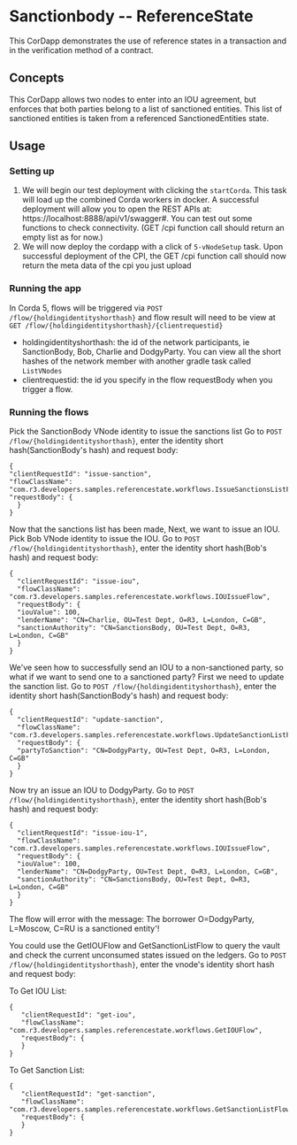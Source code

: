# Sanctionbody -- ReferenceState

This CorDapp demonstrates the use of reference states in a transaction and in the verification method of a contract.

## Concepts
This CorDapp allows two nodes to enter into an IOU agreement, but enforces that both parties belong to a list of sanctioned entities. This list of sanctioned entities is taken from a referenced SanctionedEntities state.

## Usage


### Setting up

1. We will begin our test deployment with clicking the `startCorda`. This task will load up the combined Corda workers in docker.
   A successful deployment will allow you to open the REST APIs at: https://localhost:8888/api/v1/swagger#. You can test out some
   functions to check connectivity. (GET /cpi function call should return an empty list as for now.)
2. We will now deploy the cordapp with a click of `5-vNodeSetup` task. Upon successful deployment of the CPI, the GET /cpi function call should now return the meta data of the cpi you just upload



### Running the app

In Corda 5, flows will be triggered via `POST /flow/{holdingidentityshorthash}` and flow result will need to be view at `GET /flow/{holdingidentityshorthash}/{clientrequestid}`
* holdingidentityshorthash: the id of the network participants, ie SanctionBody, Bob, Charlie and DodgyParty. You can view all the short hashes of the network member with another gradle task called `ListVNodes`
* clientrequestid: the id you specify in the flow requestBody when you trigger a flow.


### Running the flows

Pick the SanctionBody VNode identity to issue the sanctions list
Go to `POST /flow/{holdingidentityshorthash}`, enter the identity short hash(SanctionBody's hash) and request body:

    {
    "clientRequestId": "issue-sanction",
    "flowClassName": "com.r3.developers.samples.referencestate.workflows.IssueSanctionsListFlow",
    "requestBody": {
      }
    }

Now that the sanctions list has been made, Next, we want to issue an IOU. Pick Bob VNode identity to issue the IOU.
Go to `POST /flow/{holdingidentityshorthash}`, enter the identity short hash(Bob's hash) and request body:

    {
      "clientRequestId": "issue-iou",
      "flowClassName": "com.r3.developers.samples.referencestate.workflows.IOUIssueFlow",
      "requestBody": {
      "iouValue": 100,
      "lenderName": "CN=Charlie, OU=Test Dept, O=R3, L=London, C=GB",
      "sanctionAuthority": "CN=SanctionsBody, OU=Test Dept, O=R3, L=London, C=GB"
      }
    }

We've seen how to successfully send an IOU to a non-sanctioned party, so what if we want to send one to a sanctioned party? First we need to update the sanction list.
Go to `POST /flow/{holdingidentityshorthash}`, enter the identity short hash(SanctionBody's hash) and request body:

    {
      "clientRequestId": "update-sanction",
      "flowClassName": "com.r3.developers.samples.referencestate.workflows.UpdateSanctionListFlow",
      "requestBody": {
      "partyToSanction": "CN=DodgyParty, OU=Test Dept, O=R3, L=London, C=GB"
      }
    }


Now try an issue an IOU to DodgyParty. Go to `POST /flow/{holdingidentityshorthash}`, enter the identity short hash(Bob's hash) and request body:

    {
      "clientRequestId": "issue-iou-1",
      "flowClassName": "com.r3.developers.samples.referencestate.workflows.IOUIssueFlow",
      "requestBody": {
      "iouValue": 100,
      "lenderName": "CN=DodgyParty, OU=Test Dept, O=R3, L=London, C=GB",
      "sanctionAuthority": "CN=SanctionsBody, OU=Test Dept, O=R3, L=London, C=GB"
      }
    }

The flow will error with the message: The borrower O=DodgyParty, L=Moscow, C=RU is a sanctioned entity'!

You could use the GetIOUFlow and GetSanctionListFlow to query the vault and check the current unconsumed states
issued on the ledgers. Go to `POST /flow/{holdingidentityshorthash}`, enter the vnode's identity short hash and request body:

To Get IOU List:

    {
       "clientRequestId": "get-iou",
       "flowClassName": "com.r3.developers.samples.referencestate.workflows.GetIOUFlow",
       "requestBody": {
       }
    }

To Get Sanction List:

    {
       "clientRequestId": "get-sanction",
       "flowClassName": "com.r3.developers.samples.referencestate.workflows.GetSanctionListFlow",
       "requestBody": {
       }
    }
